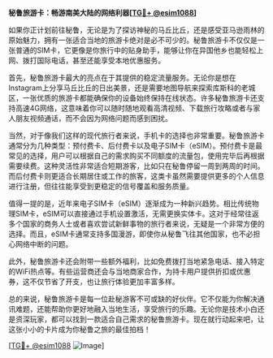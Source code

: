 **秘鲁旅游卡：畅游南美大陆的网络利器[[TG💪+ @esim1088](https://t.me/s/esim1088)]**

如果你正计划前往秘鲁，无论是为了探访神秘的马丘比丘，还是感受亚马逊雨林的原始魅力，拥有一张适合当地的旅游卡绝对是必不可少的。秘鲁旅游卡不仅仅是一张普通的SIM卡，它更像是你旅行中的贴身助手，能够让你在异国他乡也能轻松上网、拨打国际电话，甚至还能享受本地优惠服务。

首先，秘鲁旅游卡最大的亮点在于其提供的稳定流量服务。无论你是想在Instagram上分享马丘比丘的日出美景，还是需要地图导航来探索库斯科的老城区，一张优质的旅游卡都能确保你的设备始终保持在线状态。许多秘鲁旅游卡还支持高速4G网络，这意味着你可以随时随地观看高清视频、下载旅行攻略或者与家人朋友视频通话，而不会因为网络问题而感到困扰。

当然，对于像我们这样的现代旅行者来说，手机卡的选择也非常重要。秘鲁旅游卡通常分为几种类型：预付费卡、后付费卡以及电子SIM卡（eSIM）。预付费卡是最常见的选择，用户可以根据自己的需求购买不同额度的流量包，使用完毕后再根据需要续费。这种灵活性非常适合短期游客，比如只在秘鲁停留一周到两周的时间。而后付费卡则更适合长期居住或工作的旅客，这类卡虽然需要提供更多的个人信息进行注册，但往往能享受到更稳定的信号覆盖和服务质量。

值得一提的是，近年来电子SIM卡（eSIM）逐渐成为一种新兴趋势。相比传统物理SIM卡，eSIM可以直接通过手机设置激活，无需更换实体卡。这对于经常往返多个国家的商务人士或者喜欢尝试新鲜事物的旅行者来说，无疑是一个非常方便的选择。而且，eSIM卡通常支持多国漫游，即使你从秘鲁飞往其他国家，也不必担心网络中断的问题。

此外，秘鲁旅游卡还会附带一些额外福利，比如免费拨打当地紧急电话、接入特定的WiFi热点等。有些运营商还会与当地商家合作，为持卡用户提供折扣或优惠券，这不仅节省了开支，也让旅行体验更加丰富多样。

总的来说，秘鲁旅游卡是每一位赴秘游客不可或缺的好伙伴。它不仅能为你解决通讯难题，还能帮助你更好地融入当地生活，享受旅行的乐趣。无论你是技术小白还是资深玩家，都可以找到一款适合自己需求的秘鲁旅游卡。现在就行动起来吧，让这张小小的卡片成为你秘鲁之旅的最佳拍档！

[[TG💪+ @esim1088](https://t.me/s/esim1088) ![Image](https://i.postimg.cc/4NQfJmqS/Snipaste-2025-05-13-00-14-12.png)]
